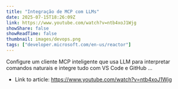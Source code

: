 ```yaml
---
title: "Integração de MCP com LLMs"
date: 2025-07-15T18:26:09Z
link: https://www.youtube.com/watch?v=ntb4xoJ1Wjg
showShare: false
showReadTime: false
thumbnail: images/devops.png
tags: ["developer.microsoft.com/en-us/reactor"]
---
```

Configure um cliente MCP inteligente que usa LLM para interpretar comandos naturais e integre tudo com VS Code e GitHub ...

- Link to article: https://www.youtube.com/watch?v=ntb4xoJ1Wjg